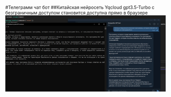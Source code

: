 #Телеграмм чат бот
##Китайская нейросеть Yqcloud gpt3.5-Turbo с безграничным доступом становится доступна прямо в браузере
![Image alt](https://github.com/v1rusnya/GPT-TelegramBot/raw/main/pic.png)
